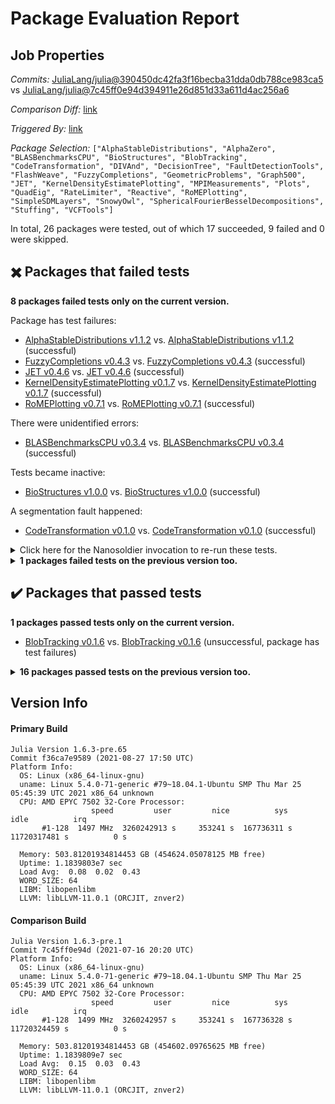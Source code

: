 # Package Evaluation Report

## Job Properties

*Commits:* [JuliaLang/julia@390450dc42fa3f16becba31dda0db788ce983ca5](https://github.com/JuliaLang/julia/commit/390450dc42fa3f16becba31dda0db788ce983ca5) vs [JuliaLang/julia@7c45ff0e94d394911e26d851d33a611d4ac256a6](https://github.com/JuliaLang/julia/commit/7c45ff0e94d394911e26d851d33a611d4ac256a6)

*Comparison Diff:* [link](https://github.com/JuliaLang/julia/compare/7c45ff0e94d394911e26d851d33a611d4ac256a6..390450dc42fa3f16becba31dda0db788ce983ca5)

*Triggered By:* [link](https://github.com/JuliaLang/julia/pull/41554#issuecomment-907668952)

*Package Selection:* `["AlphaStableDistributions", "AlphaZero", "BLASBenchmarksCPU", "BioStructures", "BlobTracking", "CodeTransformation", "DIVAnd", "DecisionTree", "FaultDetectionTools", "FlashWeave", "FuzzyCompletions", "GeometricProblems", "Graph500", "JET", "KernelDensityEstimatePlotting", "MPIMeasurements", "Plots", "QuadEig", "RateLimiter", "Reactive", "RoMEPlotting", "SimpleSDMLayers", "SnowyOwl", "SphericalFourierBesselDecompositions", "Stuffing", "VCFTools"]`

In total, 26 packages were tested, out of which 17 succeeded, 9 failed and 0 were skipped.


## :heavy_multiplication_x: Packages that failed tests

**8 packages failed tests only on the current version.**

Package has test failures:

- [AlphaStableDistributions v1.1.2](https://s3.amazonaws.com/julialang-reports/nanosoldier/pkgeval/by_hash/390450d_vs_7c45ff0/AlphaStableDistributions.1.6.3-pre-f36ca7e9589.log) vs. [AlphaStableDistributions v1.1.2](https://s3.amazonaws.com/julialang-reports/nanosoldier/pkgeval/by_hash/390450d_vs_7c45ff0/AlphaStableDistributions.1.6.3-pre-7c45ff0e94d.log) (successful)
- [FuzzyCompletions v0.4.3](https://s3.amazonaws.com/julialang-reports/nanosoldier/pkgeval/by_hash/390450d_vs_7c45ff0/FuzzyCompletions.1.6.3-pre-f36ca7e9589.log) vs. [FuzzyCompletions v0.4.3](https://s3.amazonaws.com/julialang-reports/nanosoldier/pkgeval/by_hash/390450d_vs_7c45ff0/FuzzyCompletions.1.6.3-pre-7c45ff0e94d.log) (successful)
- [JET v0.4.6](https://s3.amazonaws.com/julialang-reports/nanosoldier/pkgeval/by_hash/390450d_vs_7c45ff0/JET.1.6.3-pre-f36ca7e9589.log) vs. [JET v0.4.6](https://s3.amazonaws.com/julialang-reports/nanosoldier/pkgeval/by_hash/390450d_vs_7c45ff0/JET.1.6.3-pre-7c45ff0e94d.log) (successful)
- [KernelDensityEstimatePlotting v0.1.7](https://s3.amazonaws.com/julialang-reports/nanosoldier/pkgeval/by_hash/390450d_vs_7c45ff0/KernelDensityEstimatePlotting.1.6.3-pre-f36ca7e9589.log) vs. [KernelDensityEstimatePlotting v0.1.7](https://s3.amazonaws.com/julialang-reports/nanosoldier/pkgeval/by_hash/390450d_vs_7c45ff0/KernelDensityEstimatePlotting.1.6.3-pre-7c45ff0e94d.log) (successful)
- [RoMEPlotting v0.7.1](https://s3.amazonaws.com/julialang-reports/nanosoldier/pkgeval/by_hash/390450d_vs_7c45ff0/RoMEPlotting.1.6.3-pre-f36ca7e9589.log) vs. [RoMEPlotting v0.7.1](https://s3.amazonaws.com/julialang-reports/nanosoldier/pkgeval/by_hash/390450d_vs_7c45ff0/RoMEPlotting.1.6.3-pre-7c45ff0e94d.log) (successful)

There were unidentified errors:

- [BLASBenchmarksCPU v0.3.4](https://s3.amazonaws.com/julialang-reports/nanosoldier/pkgeval/by_hash/390450d_vs_7c45ff0/BLASBenchmarksCPU.1.6.3-pre-f36ca7e9589.log) vs. [BLASBenchmarksCPU v0.3.4](https://s3.amazonaws.com/julialang-reports/nanosoldier/pkgeval/by_hash/390450d_vs_7c45ff0/BLASBenchmarksCPU.1.6.3-pre-7c45ff0e94d.log) (successful)

Tests became inactive:

- [BioStructures v1.0.0](https://s3.amazonaws.com/julialang-reports/nanosoldier/pkgeval/by_hash/390450d_vs_7c45ff0/BioStructures.1.6.3-pre-f36ca7e9589.log) vs. [BioStructures v1.0.0](https://s3.amazonaws.com/julialang-reports/nanosoldier/pkgeval/by_hash/390450d_vs_7c45ff0/BioStructures.1.6.3-pre-7c45ff0e94d.log) (successful)

A segmentation fault happened:

- [CodeTransformation v0.1.0](https://s3.amazonaws.com/julialang-reports/nanosoldier/pkgeval/by_hash/390450d_vs_7c45ff0/CodeTransformation.1.6.3-pre-f36ca7e9589.log) vs. [CodeTransformation v0.1.0](https://s3.amazonaws.com/julialang-reports/nanosoldier/pkgeval/by_hash/390450d_vs_7c45ff0/CodeTransformation.1.6.3-pre-7c45ff0e94d.log) (successful)

<details><summary>Click here for the Nanosoldier invocation to re-run these tests.</summary>
<p>

```
@nanosoldier `runtests(["AlphaStableDistributions", "BLASBenchmarksCPU", "BioStructures", "CodeTransformation", "FuzzyCompletions", "JET", "KernelDensityEstimatePlotting", "RoMEPlotting"], vs = ":release-1.6")`
```

</p>
</details>


<details><summary><strong>1 packages failed tests on the previous version too.</strong></summary>
<p>

Package requires a missing binary dependency:

- [AlphaZero v0.5.2](https://s3.amazonaws.com/julialang-reports/nanosoldier/pkgeval/by_hash/390450d_vs_7c45ff0/AlphaZero.1.6.3-pre-f36ca7e9589.log)

</p>
</details>


## :heavy_check_mark: Packages that passed tests

**1 packages passed tests only on the current version.**

- [BlobTracking v0.1.6](https://s3.amazonaws.com/julialang-reports/nanosoldier/pkgeval/by_hash/390450d_vs_7c45ff0/BlobTracking.1.6.3-pre-f36ca7e9589.log) vs. [BlobTracking v0.1.6](https://s3.amazonaws.com/julialang-reports/nanosoldier/pkgeval/by_hash/390450d_vs_7c45ff0/BlobTracking.1.6.3-pre-7c45ff0e94d.log) (unsuccessful, package has test failures)

<details><summary><strong>16 packages passed tests on the previous version too.</strong></summary>
<p>

- [DIVAnd v2.7.5](https://s3.amazonaws.com/julialang-reports/nanosoldier/pkgeval/by_hash/390450d_vs_7c45ff0/DIVAnd.1.6.3-pre-f36ca7e9589.log)
- [DecisionTree v0.10.10](https://s3.amazonaws.com/julialang-reports/nanosoldier/pkgeval/by_hash/390450d_vs_7c45ff0/DecisionTree.1.6.3-pre-f36ca7e9589.log)
- [FaultDetectionTools v0.1.0](https://s3.amazonaws.com/julialang-reports/nanosoldier/pkgeval/by_hash/390450d_vs_7c45ff0/FaultDetectionTools.1.6.3-pre-f36ca7e9589.log)
- [FlashWeave v0.18.0](https://s3.amazonaws.com/julialang-reports/nanosoldier/pkgeval/by_hash/390450d_vs_7c45ff0/FlashWeave.1.6.3-pre-f36ca7e9589.log)
- [GeometricProblems v0.2.2](https://s3.amazonaws.com/julialang-reports/nanosoldier/pkgeval/by_hash/390450d_vs_7c45ff0/GeometricProblems.1.6.3-pre-f36ca7e9589.log)
- [Graph500 v0.1.0](https://s3.amazonaws.com/julialang-reports/nanosoldier/pkgeval/by_hash/390450d_vs_7c45ff0/Graph500.1.6.3-pre-f36ca7e9589.log)
- [MPIMeasurements v0.1.1](https://s3.amazonaws.com/julialang-reports/nanosoldier/pkgeval/by_hash/390450d_vs_7c45ff0/MPIMeasurements.1.6.3-pre-f36ca7e9589.log)
- [Plots v1.21.1](https://s3.amazonaws.com/julialang-reports/nanosoldier/pkgeval/by_hash/390450d_vs_7c45ff0/Plots.1.6.3-pre-f36ca7e9589.log)
- [QuadEig v0.1.0](https://s3.amazonaws.com/julialang-reports/nanosoldier/pkgeval/by_hash/390450d_vs_7c45ff0/QuadEig.1.6.3-pre-f36ca7e9589.log)
- [RateLimiter v0.1.3](https://s3.amazonaws.com/julialang-reports/nanosoldier/pkgeval/by_hash/390450d_vs_7c45ff0/RateLimiter.1.6.3-pre-f36ca7e9589.log)
- [Reactive v0.8.3](https://s3.amazonaws.com/julialang-reports/nanosoldier/pkgeval/by_hash/390450d_vs_7c45ff0/Reactive.1.6.3-pre-f36ca7e9589.log)
- [SimpleSDMLayers v0.7.0](https://s3.amazonaws.com/julialang-reports/nanosoldier/pkgeval/by_hash/390450d_vs_7c45ff0/SimpleSDMLayers.1.6.3-pre-f36ca7e9589.log)
- [SnowyOwl v0.1.1](https://s3.amazonaws.com/julialang-reports/nanosoldier/pkgeval/by_hash/390450d_vs_7c45ff0/SnowyOwl.1.6.3-pre-f36ca7e9589.log)
- [SphericalFourierBesselDecompositions v0.1.3](https://s3.amazonaws.com/julialang-reports/nanosoldier/pkgeval/by_hash/390450d_vs_7c45ff0/SphericalFourierBesselDecompositions.1.6.3-pre-f36ca7e9589.log)
- [Stuffing v0.4.1](https://s3.amazonaws.com/julialang-reports/nanosoldier/pkgeval/by_hash/390450d_vs_7c45ff0/Stuffing.1.6.3-pre-f36ca7e9589.log)
- [VCFTools v0.2.3](https://s3.amazonaws.com/julialang-reports/nanosoldier/pkgeval/by_hash/390450d_vs_7c45ff0/VCFTools.1.6.3-pre-f36ca7e9589.log)

</p>
</details>


## Version Info

#### Primary Build

```
Julia Version 1.6.3-pre.65
Commit f36ca7e9589 (2021-08-27 17:50 UTC)
Platform Info:
  OS: Linux (x86_64-linux-gnu)
  uname: Linux 5.4.0-71-generic #79~18.04.1-Ubuntu SMP Thu Mar 25 05:45:39 UTC 2021 x86_64 unknown
  CPU: AMD EPYC 7502 32-Core Processor: 
                  speed         user         nice          sys         idle          irq
       #1-128  1497 MHz  3260242913 s     353241 s  167736311 s  11720317481 s          0 s
       
  Memory: 503.81201934814453 GB (454624.05078125 MB free)
  Uptime: 1.1839803e7 sec
  Load Avg:  0.08  0.02  0.43
  WORD_SIZE: 64
  LIBM: libopenlibm
  LLVM: libLLVM-11.0.1 (ORCJIT, znver2)

```

#### Comparison Build

```
Julia Version 1.6.3-pre.1
Commit 7c45ff0e94d (2021-07-16 20:20 UTC)
Platform Info:
  OS: Linux (x86_64-linux-gnu)
  uname: Linux 5.4.0-71-generic #79~18.04.1-Ubuntu SMP Thu Mar 25 05:45:39 UTC 2021 x86_64 unknown
  CPU: AMD EPYC 7502 32-Core Processor: 
                  speed         user         nice          sys         idle          irq
       #1-128  1499 MHz  3260242957 s     353241 s  167736328 s  11720324459 s          0 s
       
  Memory: 503.81201934814453 GB (454602.09765625 MB free)
  Uptime: 1.1839809e7 sec
  Load Avg:  0.15  0.03  0.43
  WORD_SIZE: 64
  LIBM: libopenlibm
  LLVM: libLLVM-11.0.1 (ORCJIT, znver2)

```
<!-- Generated on 2021-08-28T14:40:09.548 -->

